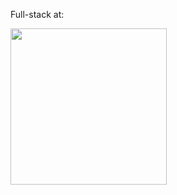 Full-stack at:

[<img src="https://s3-eu-west-1.amazonaws.com/fsys-wp-uploads/app/uploads/2022/12/18144105/fresh-systems-ltd.png" width="250">](https://freshsystems.co.uk)
